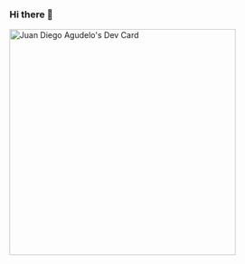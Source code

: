 ### Hi there 👋
<a href="https://app.daily.dev/RookieCol"><img src="https://api.daily.dev/devcards/9ed639ade09f4c18b050e66f068855a9.png?r=1li" width="400" alt="Juan Diego Agudelo's Dev Card"/></a>

<!--
**RookieCol/rookiecol** is a ✨ _special_ ✨ repository because its `README.md` (this file) appears on your GitHub profile.


Here are some ideas to get you started:

- 🔭 I’m currently working on ...
- 🌱 I’m currently learning ...
- 👯 I’m looking to collaborate on ...
- 🤔 I’m looking for help with ...
- 💬 Ask me about ...
- 📫 How to reach me: ...
- 😄 Pronouns: ...
- ⚡ Fun fact: ...
-->
